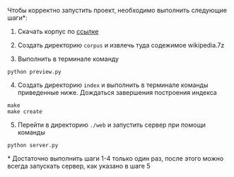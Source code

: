 Чтобы корректно запустить проект, необходимо выполнить следующие шаги*:

1. Скачать корпус по [ссылке](https://drive.google.com/file/d/1D06cLMyQa1TWsWBCU48dVIRiHSCfFfeO/view?usp=sharing)

2. Создать директорию `corpus` и извлечь туда содежимое wikipedia.7z

3. Выполнить в терминале команду

```
python preview.py
```

4. Создать директорию `index` и выполнить в терминале команды приведенные ниже. Дождаться завершения построения индекса

```
make
make create
```

5. Перейти в директорию `./web` и запустить сервер при помощи команды

```
python server.py
```

\* Достаточно выполнить шаги 1-4 только один раз, после этого можно всегда запускать сервер, как указано в шаге 5

